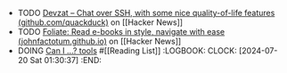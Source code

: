 - TODO [Devzat – Chat over SSH, with some nice quality-of-life features (github.com/quackduck)](https://news.ycombinator.com/item?id=40998158) on [[Hacker News]]
- TODO [Foliate: Read e-books in style, navigate with ease (johnfactotum.github.io)](https://news.ycombinator.com/item?id=41002273) on [[Hacker News]]
- DOING [Can I …? tools](https://lobste.rs/s/wi452s/can_i_tools) #[[Reading List]]
  :LOGBOOK:
  CLOCK: [2024-07-20 Sat 01:30:37]
  :END: